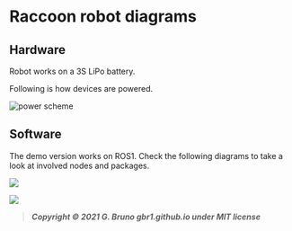 # Raccoon robot diagrams

## Hardware

Robot works on a 3S LiPo battery.

Following is how devices are powered.

![power scheme](/Users/giovanni/Desktop/racoon/raccoon_docs/_assets/e2add5f4fd78e4acdf9f51172b73c61e62fc5297.png "Power diagram")



## Software

The demo version works on ROS1. Check the following diagrams to take a look at involved nodes and packages.

![](/Users/giovanni/Desktop/racoon/raccoon_docs/_assets/a061279273805c5e0bbd76c7c751e1a1bc9f89c4.png)

![](/Users/giovanni/Desktop/racoon/raccoon_docs/_assets/0473394683cd6edf45966d581f74553d72519e74.png)

> ***Copyright © 2021 G. Bruno gbr1.github.io under MIT license***



